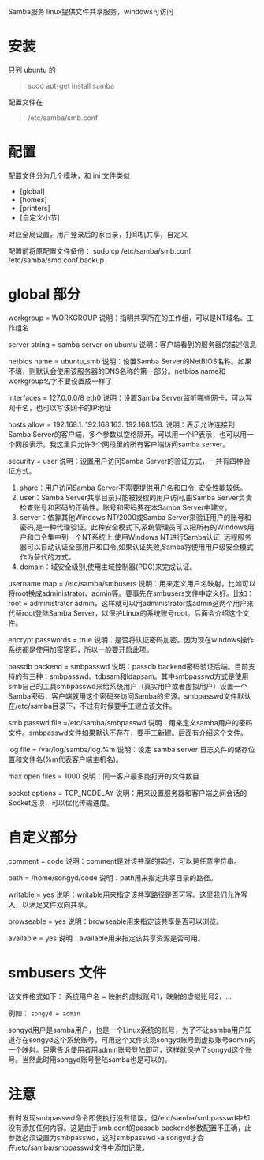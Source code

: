 Samba服务 linux提供文件共享服务，windows可访问

# 安装
只列 ubuntu 的
> sudo apt-get install samba

配置文件在 
> /etc/samba/smb.conf

# 配置
配置文件分为几个模块，和 ini 文件类似
* [global]
* [homes]
* [printers]
* [自定义小节]

对应全局设置，用户登录后的家目录，打印机共享，自定义

配置前将原配置文件备份：
sudo cp /etc/samba/smb.conf /etc/samba/smb.conf.backup

# global 部分

workgroup = WORKGROUP
说明：指明共享所在的工作组，可以是NT域名、工作组名

server string = samba server on ubuntu
说明：客户端看到的服务器的描述信息

netbios name = ubuntu_smb
说明：设置Samba Server的NetBIOS名称。如果不填，则默认会使用该服务器的DNS名称的第一部分。netbios name和workgroup名字不要设置成一样了

interfaces = 127.0.0.0/8 eth0
说明：设置Samba Server监听哪些网卡，可以写网卡名，也可以写该网卡的IP地址

hosts allow = 192.168.1. 192.168.163. 192.168.153.
说明：表示允许连接到Samba Server的客户端，多个参数以空格隔开。可以用一个IP表示，也可以用一个网段表示。我这里只允许3个网段里的所有客户端访问samba server。

security = user
说明：设置用户访问Samba Server的验证方式，一共有四种验证方式。 
1. share：用户访问Samba Server不需要提供用户名和口令, 安全性能较低。 
2. user：Samba Server共享目录只能被授权的用户访问,由Samba Server负责检查账号和密码的正确性。账号和密码要在本Samba Server中建立。 
3. server：依靠其他Windows NT/2000或Samba Server来验证用户的账号和密码,是一种代理验证。此种安全模式下,系统管理员可以把所有的Windows用户和口令集中到一个NT系统上,使用Windows NT进行Samba认证, 远程服务器可以自动认证全部用户和口令,如果认证失败,Samba将使用用户级安全模式作为替代的方式。 
4. domain：域安全级别,使用主域控制器(PDC)来完成认证。

username map = /etc/samba/smbusers
说明：用来定义用户名映射，比如可以将root换成administrator、admin等。要事先在smbusers文件中定义好。比如：root = administrator admin，这样就可以用administrator或admin这两个用户来代替root登陆Samba Server，以保护Linux的系统账号root。后面会介绍这个文件。

encrypt passwords = true
说明：是否将认证密码加密。因为现在windows操作系统都是使用加密密码，所以一般要开启此项。

passdb backend = smbpasswd
说明：passdb backend密码验证后端。目前支持的有三种：smbpasswd、tdbsam和ldapsam。其中smbpasswd方式是使用smb自己的工具smbpasswd来给系统用户（真实用户或者虚拟用户）设置一个Samba密码，客户端就用这个密码来访问Samba的资源。smbpasswd文件默认在/etc/samba目录下，不过有时候要手工建立该文件。

smb passwd file =/etc/samba/smbpasswd
说明：用来定义samba用户的密码文件。smbpasswd文件如果默认不存在，要手工新建。后面有介绍这个文件。

log file = /var/log/samba/log.%m
说明：设定 samba server 日志文件的储存位置和文件名(%m代表客户端主机名)。

max open files = 1000
说明：同一客户最多能打开的文件数目

socket options = TCP_NODELAY
说明：用来设置服务器和客户端之间会话的Socket选项，可以优化传输速度。

# 自定义部分

comment = code
说明：comment是对该共享的描述，可以是任意字符串。

path = /home/songyd/code
说明：path用来指定共享目录的路径。

writable = yes
说明：writable用来指定该共享路径是否可写。这里我们允许写入，以满足文件双向共享。

browseable = yes
说明：browseable用来指定该共享是否可以浏览。

available = yes
说明：available用来指定该共享资源是否可用。

# smbusers 文件
该文件格式如下：
系统用户名 = 映射的虚拟账号1，映射的虚拟账号2，...

例如：
`songyd = admin`

songyd用户是samba用户，也是一个Linux系统的账号，为了不让samba用户知道存在songyd这个系统账号，可用这个文件实现songyd账号到虚拟账号admin的一个映射。只需告诉使用者用admin账号登陆即可，这样就保护了songyd这个账号。当然此时用songyd账号登陆samba也是可以的。

# 注意
有时发现smbpasswd命令即使执行没有错误，但/etc/samba/smbpasswd中却没有添加任何内容。这是由于smb.conf的passdb backend参数配置不正确，此参数必须设置为smbpasswd，这时smbpasswd -a songyd才会在/etc/samba/smbpasswd文件中添加记录。
